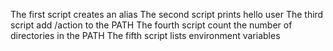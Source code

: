 The first script creates an alias
The second script prints hello user
The third script add /action to the PATH
The fourth script count the number of directories in the PATH
The fifth script lists environment variables
